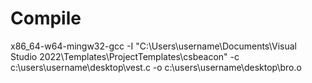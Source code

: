 # Compile
x86_64-w64-mingw32-gcc -I "C:\Users\username\Documents\Visual Studio 2022\Templates\ProjectTemplates\csbeacon" -c c:\users\username\desktop\vest.c -o c:\users\username\desktop\bro.o
